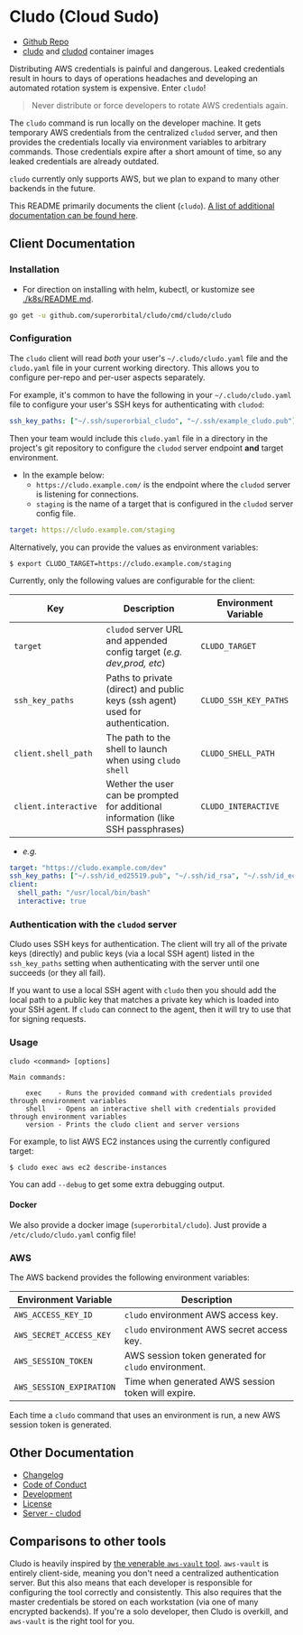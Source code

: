 # Cludo (Cloud Sudo)

* [Github Repo](https://github.com/superorbital/cludo)
* [cludo](https://hub.docker.com/r/superorbital/cludo) and  [cludod](https://hub.docker.com/r/superorbital/cludod) container images

Distributing AWS credentials is painful and dangerous. Leaked credentials result in hours to days of operations headaches and developing an automated rotation system is expensive. Enter `cludo`!

> Never distribute or force developers to rotate AWS credentials again.

The `cludo` command is run locally on the developer machine. It gets temporary AWS credentials from the centralized `cludod` server, and then provides the credentials locally via environment variables to arbitrary commands. Those credentials expire after a short amount of time, so any leaked credentials are already outdated.

`cludo` currently only supports AWS, but we plan to expand to many other backends in the future.

This README primarily documents the client (`cludo`). [A list of additional documentation can be found here](#other-documentation).

## Client Documentation

### Installation

* For direction on installing with helm, kubectl, or kustomize see [./k8s/README.md](./k8s/README.md).

``` bash
go get -u github.com/superorbital/cludo/cmd/cludo/cludo
```

### Configuration

The `cludo` client will read _both_ your user's `~/.cludo/cludo.yaml` file and the `cludo.yaml` file in your current working directory.  This allows you to configure per-repo and per-user aspects separately.

For example, it's common to have the following in your `~/.cludo/cludo.yaml` file to configure your user's SSH keys for authenticating with `cludod`:

``` yaml
ssh_key_paths: ["~/.ssh/superorbial_cludo", "~/.ssh/example_cludo.pub"]
```

Then your team would include this `cludo.yaml` file in a directory in the project's git
repository to configure the `cludod` server endpoint **and** target environment.

* In the example below:
  * `https://cludo.example.com/` is the endpoint where the `cludod` server is listening for connections.
  * `staging` is the name of a target that is configured in the `cludod` server config file.

``` yaml
target: https://cludo.example.com/staging
```

Alternatively, you can provide the values as environment variables:

``` console
$ export CLUDO_TARGET=https://cludo.example.com/staging
```

Currently, only the following values are configurable for the client:

Key             |  Description                                        | Environment Variable
---------       |  -----------                                        | --------------------
`target`        |  `cludod` server URL and appended config target (_e.g. dev,prod, etc_)  | `CLUDO_TARGET`
`ssh_key_paths` |  Paths to private (direct) and public keys (ssh agent) used for authentication. | `CLUDO_SSH_KEY_PATHS`
`client.shell_path` | The path to the shell to launch when using `cludo shell` | `CLUDO_SHELL_PATH`
`client.interactive` | Wether the user can be prompted for additional information (like SSH passphrases) | `CLUDO_INTERACTIVE`

* _e.g._

```yaml
target: "https://cludo.example.com/dev"
ssh_key_paths: ["~/.ssh/id_ed25519.pub", "~/.ssh/id_rsa", "~/.ssh/id_ecdsa"]
client:
  shell_path: "/usr/local/bin/bash"
  interactive: true
```

### Authentication with the `cludod` server

Cludo uses SSH keys for authentication. The client will try all of the private keys (directly) and public keys (via a local SSH agent) listed in the `ssh_key_paths` setting when authenticating with the server until one succeeds (or they all fail).

If you want to use a local SSH agent with `cludo` then you should add the local path to a public key that matches a private key which is loaded into your SSH agent. If `cludo` can connect to the agent, then it will try to use that for signing requests.

### Usage

```
cludo <command> [options]

Main commands:

    exec    - Runs the provided command with credentials provided through environment variables
    shell   - Opens an interactive shell with credentials provided through environment variables
    version - Prints the cludo client and server versions
```

For example, to list AWS EC2 instances using the currently configured target:

``` console
$ cludo exec aws ec2 describe-instances
```

You can add `--debug` to get some extra debugging output.

#### Docker

We also provide a docker image (`superorbital/cludo`). Just provide a `/etc/cludo/cludo.yaml` config file!

### AWS

The AWS backend provides the following environment variables:

Environment Variable | Description
-------------------- | -----------
`AWS_ACCESS_KEY_ID` | `cludo` environment AWS access key.
`AWS_SECRET_ACCESS_KEY` | `cludo` environment AWS secret access key.
`AWS_SESSION_TOKEN` | AWS session token generated for `cludo` environment.
`AWS_SESSION_EXPIRATION` | Time when generated AWS session token will expire.

Each time a `cludo` command that uses an environment is run, a new AWS session token is generated.

## Other Documentation

* [Changelog](./CHANGELOG.md)
* [Code of Conduct](./CODE_OF_CONDUCT.md)
* [Development](./DEVELOPMENT.md)
* [License](./LICENSE)
* [Server - cludod](./SERVER.md)

## Comparisons to other tools

Cludo is heavily inspired by [the venerable `aws-vault` tool](https://github.com/99designs/aws-vault).  `aws-vault` is entirely client-side, meaning you don't need a centralized authentication server.  But this also means that each developer is responsible for configuring the tool correctly and consistently.  This also requires that the master credentials be stored on each workstation (via one of many encrypted backends).  If you're a solo developer, then Cludo is overkill, and `aws-vault` is the right tool for you.
